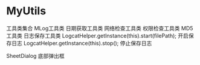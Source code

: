 # MyUtils
工具类集合
MLog工具类 日期获取工具类  网络检查工具类  权限检查工具类 MD5工具类
日志保存工具类
LogcatHelper.getInstance(this).start(filePath); 开启保存日志
LogcatHelper.getInstance(this).stop(); 停止保存日志

SheetDialog 底部弹出框
